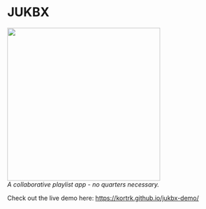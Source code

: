 # JUKBX

<img width=350 src="https://github.com/user-attachments/assets/cd001bac-9e51-45ba-8489-195976ef6b2d">
</br>
<em>A collaborative playlist app - no quarters necessary.</em>

Check out the live demo here: https://kortrk.github.io/jukbx-demo/
